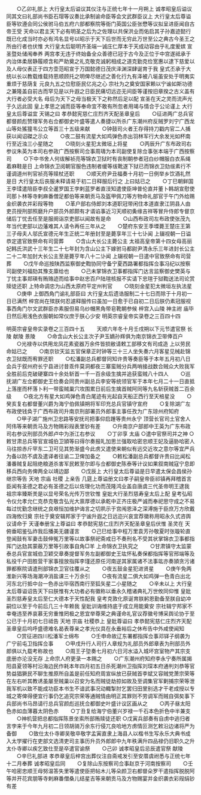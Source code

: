 <!-- { "loadSidebar": true } -->
　　○乙卯礼部上  大行皇太后谥议其仪注与正统七年十一月朔上  诚孝昭皇后谥议同其文曰礼部尚书臣石瑁等议奏比承制谕命臣等会文武群臣议上  大行皇太后尊谥臣等钦遵会同公侯驸马伯五府六部都察院等衙门英国公臣张懋等议拟呈进臣闻自古帝王受  天命以君主天下必有明圣之后为之佐理以共保洪业而佑启其子孙嘉迹懿行既已化成当时亦必有鸿名显号以昭示于天下后世而无穷此万世至公之典古今圣王之所由行者也伏惟  大行皇太后聪明齐圣端一诚庄仁厚本于天成动容由乎礼度爰嫔  宣圣暨处储闱奉养  两宫孝无违于终始备全众善德已冠于古今及正位于中宫遂祗承于内治体柔居静履顺含和严助奠之礼克敬克诚躬相成之道克勤克俭宽惠以逮下慈爱以及人母仪表正于四方壶范昭宣于万国懿德日茂庆泽渊深肆诞育于我  皇式丕承于大统以长以教载维载持恩顺顾托之明俾尽继述之善化行九有泽被八埏虽安处于明夷实重烦于慈荫复  元良九五之位慰臣民亿兆之心  宗社为之奠安国家赖以宁谧如斯功德之兼隆盖自前古而罕见是以升遐之日臣民痛切远迩无间臣等谨按旧章揆之古义盖有大行者必受大名  母后为天下之母当极天下之称然后足以配  宣圣在天之灵而流声光于久远此固  皇上孝思之诚而臣等奉命宜不敢有所忽者用竭与情合于公论谨上  大行皇太后尊谥宜  天锡之曰  孝恭懿宪慈仁庄烈齐天配圣章皇后
　　○征进两广总兵官都督颜彪赞理军务右佥都御史叶盛等遣人奏捷以所杀广东潮州府反贼罗刘宁广西龙山等处猺獞韦公立等首三十五级来献
　　○钟鼓司火者王存得持刀戳内官二人捕获以闻诏磔之示众
　　○夜二鼓有流星大如鸡弹色赤出羽林军行大余发光如杯南行至近浊三小星随之
　　○晓刻火星犯太微垣上将星
　　○丙辰升广东布政司右参议朱英为本司右参政广西按察司佥事周璹为本司副使复除佥事张本端于广西按察司
　　○下中书舍人何绂解祯亮等锦衣卫狱时有丧制朝参者冠白纱帽服白衣系绳着麻鞋是日  上命锦衣卫阅朝官服色违制者缓等绂靴遂下狱已而锦衣卫劾绂素行不谨调道州判官祯亮等赎杖还职
　　○顺天府尹丑福奏十月初一日例举乡饮酒礼然是日  大行皇太后丧服未释请易于初二日释服后行之  上曰姑已之
　　○丁巳朝鲜国王李瑈遣陪臣李叔仝暹罗国王孛剌蓝罗者直汥知遣使臣坤普伦直并董卜韩胡宣慰使司那卜林等寺剌麻番僧足都伯等来朝贡马及盔甲佩刀等方物命礼部官于午门外给赐金织袭衣并彩叚等物
　　○革户部右侍郎刘本道职冠带闲住本道直隶江阴县人由吏员授刑部照磨升户部员外郎颇有才谞谄事近习天顺初夤缘吉祥等冒升侍郎专督京储后丁忧去任至是服阕诣京吏部以闻故有是命
　　○山西布政司左布政使张茂九年当代吏部以边藩难其人请令再任三年从之
　　○楚府东安王季塛薨王楚庄王第三子母夫人邬氏宣德元年生正统二年册封至是薨享年三十七讣闻  上辍视朝一日谥恭定遣官致祭命有司营葬
　　○含山大长公主薨公主  太祖高皇帝第十四女母高丽妃韩氏洪武十三年生二十七年封为含山公主下嫁驸马都尉尹清永乐三年进封长公主二十二年加封大长公主至是薨亨年八十二讣闻  上辍视朝一日遣中官致祭命有司营葬
　　○戊午命巡按陕西监察御史鞫协同守备宁夏西路署都指挥佥事冯纪以按察司副使刘福劾其豫支廪给也
　　○己未掌锦衣卫事都指挥门达言监察御史樊英与丁忧主事郑瑛有贿赂迹而给事中赵忠百户陆瑄核报不实请下忠瑄于狱鞫送法司论赏赎徒还职  上特命调忠为山西太原府平定州判官
　　○晓刻金星犯太微垣左执法星
　　○庚申  上御西角门谕礼部臣曰  大行皇太后遗诰服制二十七日而除于十月初一日已满然  梓宫尚在殡朕何忍遽释服传曰虽加一日愈于已自初二日后朕仍素冠服视事西角门尔文武群臣亦素服但易乌纱帽黑角带皂靴朝参候  梓宫入山陵  神主祔  庙毕日然后用浅色衣服朝如常仪庶于朕心少安
明英宗睿皇帝实录卷之三百四十四




明英宗睿皇帝实录卷之三百四十五
　　天顺六年冬十月壬戌朔以下元节遣官祭  长陵  献陵  景陵
　　○命含山大长公主次子尹玉嫡孙辉俱为南京锦衣卫带俸百户
　　○光禄寺以供用龙凤花素瓷器万余件皆损敝请敕工部移文有司成造  上以劳民命姑已之
　　○南京钦天监五官保章正时钟等三十三人坐失奏六月客星见械赴锦衣卫狱既而宥罪还职
　　○松潘副总兵都督同知许贵等奏臣等于本年五月初八日会兵于叙州府长宁县进讨昔乖件莫洞都夜三寨蛮贼分兵两哨接战数合贼众大败我军全胜前后克破硬寨四十余处斩首一千一百余级生擒并追获蛮贼八十四人
　　○巡抚湖广左佥都御史王俭奏会同贵州副总兵李安等统领官军于本年七月二十一日直抵上落崖而杯落卜利一带蛮贼巢穴攻围累日前后生擒首贼阿同等九名斩获贼首二百余级
　　○夜北方有星大如鸡弹色青白尾迹有光起自天船正西行至天棓星没
　　○癸亥复右都督董兴爵为海宁伯佩镇朔将军印充总兵官镇守宣府
　　○复除湖广左布政使钱奂于广西布政司升南京刑部署员外郎事主事任孜为广东琼州府知府
　　○甲子湖广施州卫忠路等安抚司把事仰启踵等贵州永宁  顶营长官司土官舍人阿伟等来朝贡马及方物赐彩叚表里钞有差
　　○升南京户部郎中王英为广东布政司右参议刑部员外郎卢中为浙江右参议
　　○丁卯享  太庙
○遣中官祭司并之神
○敕甘肃总兵等官宣城伯卫頴等曰得尔奏报癿加思兰强取哈密忠顺王妃及逼胁哈密人马往掠赤斤罕东二卫可见其势渐盛今此虏又遣使来朝似有远交近攻之意尔等宜严兵为备以防不虞及遣译者往谕二卫俾加备之
　　○敕松潘副总兵都督许贵曰比闻松潘番贼复起阻绝粮道杀害军民敕至尔即与佥都御史陈泰等计议如果叙南贼寇宁息即移兵西向务俾两全以靖边鄙
　　○戊辰上  大行皇太后尊谥是日早遣太保会昌侯孙继宗等告  天地  宗庙  社稷  上亲告  几筵上尊谥册文曰孝子嗣皇帝臣祁镇再拜稽首言臣闻有圣德之君必有圣德之后以佐理化功而茂隆鸿业盖自唐虞三代圣帝明王逮我  祖宗率臻斯羙是以显号荣名光传万世钦惟  皇妣大行圣烈慈寿皇太后上配  皇考弘昭令仪允孝允仁克恭克敬含弘光大禀厚德以承乾中正齐庄极严诚而奉祀思守成之不易每过忧勤念继统之良艰恒加维护诲言之切夙示于宫闱恩泽之深溥施于臣庶万方欣戴四海攸归奠  宗社于奠安辑邦家于宁谧升遐之日远迩兴哀宜荐徽称用昭永久式咨舆议请命于  天谨奉册宝上尊谥曰  孝恭懿宪慈仁庄烈齐天配圣章皇后伏惟  圣灵在  天俯垂昭鉴弘祚我后播美无疆谨言
　　○己巳给事中程万里袁芳孙敬夏时张璇轮直登闻鼓有军妻击鼓伸冤万里等以故事祭祀斋戒日不奏刑名不受其状掌锦衣卫事都指挥门达劾其蒙蔽万里等引故事自角□羊  上命锦衣卫执究之
　　○甘肃镇守太监蒙泰总兵官宣城伯卫颖交章奏提督军务左副都御史王竑怀私奏保都指挥等官邢端等及私役千户田胜营干家事擅放指挥李瑾还原任河南逆其家属诸不法事竑亦奏頴贪污诸罪都察院请遣刑部锦衣卫官往覆从之
　　○夜五鼓金星犯进贤星
　　○庚午免两淮新兴等场海潮冲消盐课三十万余引
　　○夜有流星二俱大如鸡弹一色青白出北河东北行抵中台一色赤出毕宿西南行至狐矢星二小星随之
　　○辛未以上  大行皇太后尊谥诏告天下曰朕惟有大功者必有徽称以垂永久稽诸典礼万世攸同仰惟  皇妣圣烈慈寿皇太后至仁大德本于天性配我  皇考克敦化原诞育朕躬恩勤备至朕自幼冲嗣位以至于今前后几三十年赖我  皇妣训诲维持底于成立用能奠安  宗社辑宁邦家不幸奄违至养哀慕无穷重惟罔极之恩宜举尊荣之典谨命礼官议荐徽号博采舆论协于至公已于十月初七日祗告  天地  宗庙  社稷恭上  皇妣尊谥曰  孝恭懿宪慈仁庄烈齐天配圣章皇后呜呼盛德难名曷表尊亲之孝光仪具在永垂裕后之休布告中外咸使闻知
　　○赏征进四川松潘军士绵布
　　○壬申命故辽东署都指挥佥事邓铎子纲袭为广宁前屯卫指挥佥事
　　○甲戌升行人司行人章规为礼部员外郎章表为刑部员外郎俱以九载考称故也
　　○周王子埅奏七月初六日河水溢入城坏宫室物产其宗支底册亦沦没无存  上命宗人府更录一本赐之
　　○广东潮州府知府李永宁奏所属揭阳县夏领等村沿海边民作耗本年四月初五日杀死潮州卫指挥刘琛本府通判刘恭等官势益猖獗民不聊生推原所自盖是前任知府周宣纵放已获贼首李斌又容贼党萧宗荣等在左右听其教诱虽屡至贼巢以召安为名而贼徒劫掠如故及至调集官军剿捕宗荣等泄我军机以致不能成功臣本书生不谙武事况动輙掣肘乞罢归田里别选才干老成授以专城之寄俾得便宜行事仍乞追究宗荣等通贼情由明正其罪则不劳调军而贼自弭矣事下兵部尚书马昂请行总兵官颜彪巡抚佥都御史叶盛计议区画从之
　　○丙子昼太阳色赤如血薄暮太阴色赤
　　○丁丑复给海宁伯董兴岁禄一千石本色折色中半兼支
　　○神机营把总都指挥陈景坐索所部贿赎徒还职
○戊寅兵部奏有自虏中逃归者言孛来于今年九月初二日领胡骑万余东行侵兀良哈地方虏情叵测乞敕沿边诸将严为备御
　　○致仕太仆寺卿吴敬卒敬字孟寅直隶上海县人以楷书生写永乐大典书成入太学擢行在吏部文选清吏司主事历升员外郎郎中九年秩满升四品禄仍旧职久之升太仆寺卿以疾乞致仕至是卒遣官谕祭
　　○己卯  诚孝昭皇后忌辰遣官祭  献陵
　　○辛巳礼部进  孝恭章皇后梓宫出葬仪注自斋戒发引至安厝虞祔悉与正统七年十二月奉葬  诚孝昭皇后同
　　○复除山东按察司佥事赵京于河南按察司
　　○壬午哈密忠顺王母努温答失里等遣使臣把帖木儿等朵颜卫右都督朵罗干遣指挥脱脱阿等并开花宾朋等寺剌麻番僧桑儿结星吉等来朝贡马及方物赐宴并金织袭衣彩叚绢钞有差
